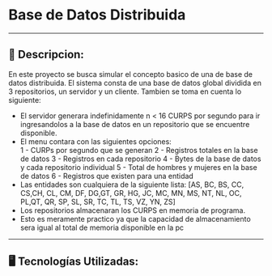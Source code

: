 #  Base de Datos Distribuida
---
## 📄 Descripcion:

<p>En este proyecto se busca simular el concepto basico de una de base de datos distribuida. El sistema consta de una base de datos global dividida en 3 repositorios, un servidor y un cliente. Tambien se toma en cuenta lo siguiente:</p>

- El servidor generara indefinidamente n < 16 CURPS por segundo para ir ingresandolos a la base de datos en un repositorio que se encuentre disponible.
- El menu contara con las siguientes opciones:</br>
1 - CURPs por segundo que se generan
2 - Registros totales en la base de datos
3 - Registros en cada repositorio
4 - Bytes de la base de datos y cada repositorio individual
5 - Total de hombres y mujeres en la base de datos
6 - Registros que existen para una entidad
- Las entidades son cualquiera de la siguiente lista: [AS, BC, BS, CC, CS,CH, CL, CM, DF, DG,GT, GR, HG, JC, MC, MN, MS, NT, NL, OC, PL,QT, QR, SP, SL, SR, TC, TL, TS, VZ, YN, ZS]
- Los repositorios almacenaran los CURPS en memoria de programa.
- Esto es meramente practico ya que la capacidad de almacenamiento sera igual al total de memoria disponible en la pc</br>


---
## 🖥️ Tecnologías Utilizadas:
